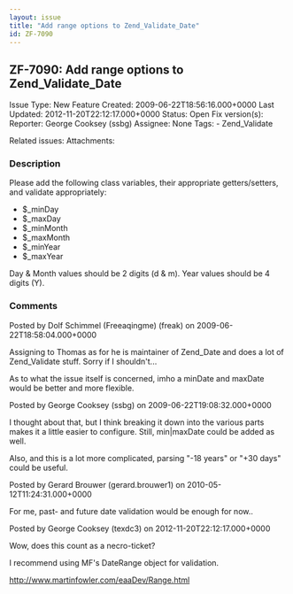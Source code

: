 ```yaml
---
layout: issue
title: "Add range options to Zend_Validate_Date"
id: ZF-7090
---
```


ZF-7090: Add range options to Zend\_Validate\_Date
--------------------------------------------------

 Issue Type: New Feature Created: 2009-06-22T18:56:16.000+0000 Last Updated: 2012-11-20T22:12:17.000+0000 Status: Open Fix version(s): 
 Reporter:  George Cooksey (ssbg)  Assignee:  None  Tags: - Zend\_Validate
 
 Related issues: 
 Attachments: 
### Description

Please add the following class variables, their appropriate getters/setters, and validate appropriately:

- $\_minDay
- $\_maxDay
- $\_minMonth
- $\_maxMonth
- $\_minYear
- $\_maxYear

Day & Month values should be 2 digits (d & m). Year values should be 4 digits (Y).

 

 

### Comments

Posted by Dolf Schimmel (Freeaqingme) (freak) on 2009-06-22T18:58:04.000+0000

Assigning to Thomas as for he is maintainer of Zend\_Date and does a lot of Zend\_Validate stuff. Sorry if I shouldn't...

As to what the issue itself is concerned, imho a minDate and maxDate would be better and more flexible.

 

 

Posted by George Cooksey (ssbg) on 2009-06-22T19:08:32.000+0000

I thought about that, but I think breaking it down into the various parts makes it a little easier to configure. Still, min|maxDate could be added as well.

Also, and this is a lot more complicated, parsing "-18 years" or "+30 days" could be useful.

 

 

Posted by Gerard Brouwer (gerard.brouwer1) on 2010-05-12T11:24:31.000+0000

For me, past- and future date validation would be enough for now..

 

 

Posted by George Cooksey (texdc3) on 2012-11-20T22:12:17.000+0000

Wow, does this count as a necro-ticket?

I recommend using MF's DateRange object for validation.

<http://www.martinfowler.com/eaaDev/Range.html>

 

 